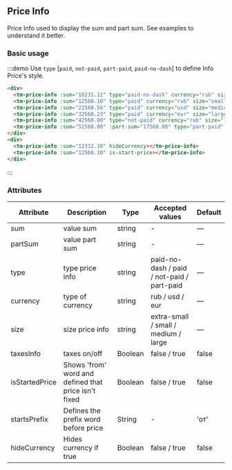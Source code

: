 <style>
.tm-price-info {
  margin-right: 10px;
  margin-bottom: 10px;
}
</style>
## Price Info

Price Info used to display the sum and part sum. See examples to understand it better.

### Basic usage

:::demo Use `type` [`paid`, `not-paid`, `part-paid`, `paid-no-dash`] to define Info Price's style.

```html
<div>
  <tm-price-info :sum="10231.12" type="paid-no-dash" currency="rub" size="extra-small"></tm-price-info>
  <tm-price-info :sum="12560.10" type="paid" currency="rub" size="small" taxes-info></tm-price-info>
  <tm-price-info :sum="22560.56" type="paid" currency="usd" size="medium" taxes-info></tm-price-info>
  <tm-price-info :sum="32560.23" type="paid" currency="eur" size="large" taxes-info></tm-price-info>
  <tm-price-info :sum="42560.00" type="not-paid" currency="rub" size="large" taxes-info></tm-price-info>
  <tm-price-info :sum="52560.00" :part-sum="17560.00" type="part-paid" currency="rub" size="large" taxes-info></tm-price-info>
</div>
<div>
  <tm-price-info :sum="12312.30" hideCurrency></tm-price-info>
  <tm-price-info :sum="12560.10" is-start-price></tm-price-info>
</div>
```
:::


### Attributes
| Attribute      | Description    | Type      | Accepted values       | Default   |
|---------- |-------- |---------- |-------------  |-------- |
| sum     | value sum  | string    |   - |     —    |
| partSum     |  value part sum | string    |   - |     —    |
| type     | type price info  | string    |   paid-no-dash / paid / not-paid / part-paid |     —    |
| currency     | type of currency  | string    |   rub / usd / eur |     —    |
| size     | size price info  | string    |   extra-small / small / medium / large |     —    |
| taxesInfo     | taxes on/off  | Boolean    |   false / true |     false    |
| isStartedPrice     | Shows 'from' word and defined that price isn't fixed  | Boolean    |   false / true |     false    |
| startsPrefix     | Defines the prefix word before price | String    |   -  |    'от'    |
| hideCurrency     | Hides currency if true | Boolean | false / true |    false    |